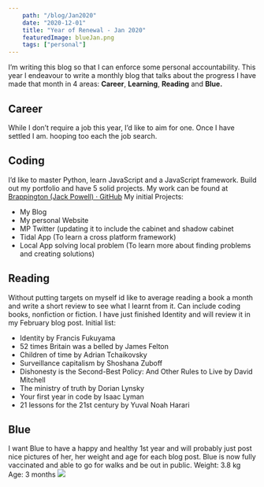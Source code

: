 ```yaml
---
    path: "/blog/Jan2020"
    date: "2020-12-01"
    title: "Year of Renewal - Jan 2020"
    featuredImage: blueJan.png
    tags: ["personal"]
---
```

I’m writing this blog so that I can enforce some personal accountability. This year I endeavour to write a monthly blog that talks about the progress I have made that month in 4 areas: **Career**, **Learning**, **Reading** and **Blue.**
## Career
While I don’t require a job this year, I’d like to aim for one. Once I have settled I am. hooping too each the job search.
## Coding
I’d like to master Python, learn JavaScript and a JavaScript framework. Build out my portfolio and have 5 solid projects. My work can be found at [Brappington (Jack Powell) · GitHub](https://github.com/Brappington)
My initial Projects:
- My Blog
- My personal Website 
- MP Twitter (updating it to include the cabinet and shadow cabinet
- Tidal App (To learn a cross platform framework)
- Local App solving local problem (To learn more about finding problems and creating solutions)

## Reading
Without putting targets on myself id like to average reading a book a month and write a short review to see what I learnt from it. Can include coding books, nonfiction or fiction. I have just finished Identity and will review it in my February blog post.
Initial list:
- Identity by Francis Fukuyama
- 52 times Britain was a belled by James Felton
- Children of time by Adrian Tchaikovsky
- Surveillance capitalism by Shoshana Zuboff
- Dishonesty is the Second-Best Policy: And Other Rules to Live by David Mitchell
- The ministry of truth by Dorian Lynsky
- Your first year in code by Isaac Lyman
- 21 lessons for the 21st century by Yuval Noah Harari

## Blue
I want Blue to have a happy and healthy 1st year and will probably just post nice pictures of her, her weight and age for each blog post.
Blue is now fully vaccinated and able to go for walks and be out in public. 
Weight: 3.8 kg
Age: 3 months
![](blueJan.png)
